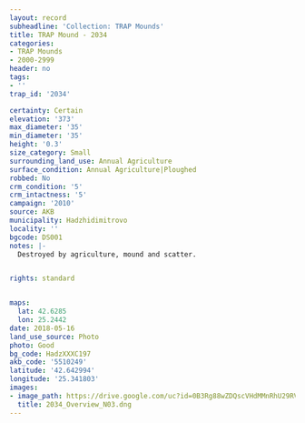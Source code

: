 ```yaml
---
layout: record
subheadline: 'Collection: TRAP Mounds'
title: TRAP Mound - 2034
categories:
- TRAP Mounds
- 2000-2999
header: no
tags:
- ''
trap_id: '2034'

certainty: Certain
elevation: '373'
max_diameter: '35'
min_diameter: '35'
height: '0.3'
size_category: Small
surrounding_land_use: Annual Agriculture
surface_condition: Annual Agriculture|Ploughed
robbed: No
crm_condition: '5'
crm_intactness: '5'
campaign: '2010'
source: AKB
municipality: Hadzhidimitrovo
locality: ''
bgcode: DS001
notes: |-
  Destroyed by agriculture, mound and scatter.


rights: standard


maps:
  lat: 42.6285
  lon: 25.2442
date: 2018-05-16
land_use_source: Photo
photo: Good
bg_code: HadzXXXC197
akb_code: '5510249'
latitude: '42.642994'
longitude: '25.341803'
images:
- image_path: https://drive.google.com/uc?id=0B3Rg88wZDQscVHdMMnRhU29RVjA
  title: 2034_Overview_N03.dng
---
```

